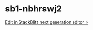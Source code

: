 # sb1-nbhrswj2

[Edit in StackBlitz next generation editor ⚡️](https://stackblitz.com/~/github.com/Dishpet/sb1-nbhrswj2)